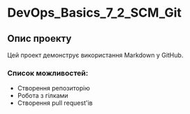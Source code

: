 # DevOps_Basics_7_2_SCM_Git

## Опис проекту
Цей проект демонструє використання Markdown у GitHub.

### Список можливостей:
- Створення репозиторію
- Робота з гілками
- Створення pull request'ів

